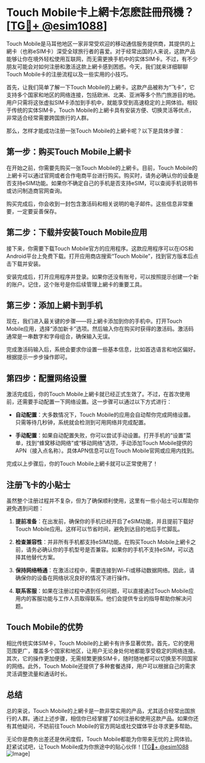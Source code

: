 # Touch Mobile卡上網卡怎麽註冊飛機？[[TG💪+ @esim1088](https://t.me/s/esim1088)]

Touch Mobile是马耳他地区一家非常受欢迎的移动通信服务提供商，其提供的上網卡（也称eSIM卡）深受全球旅行者的喜爱。对于经常出国的人来说，这款产品能够让你在境外轻松使用互联网，而无需更换手机中的实体SIM卡。不过，有不少朋友可能会对如何注册和激活这款上網卡感到困惑。今天，我们就来详细聊聊Touch Mobile卡的注册流程以及一些实用的小技巧。

首先，让我们简单了解一下Touch Mobile的上網卡。这款产品被称为“飞卡”，它支持多个国家和地区的网络连接，包括欧洲、北美、亚洲等多个热门旅游目的地。用户只需将这张虚拟SIM卡添加到手机中，就能享受到高速稳定的上网体验。相较于传统的实体SIM卡，Touch Mobile的上網卡具有安装方便、切换灵活等优点，非常适合经常需要跨国旅行的人群。

那么，怎样才能成功注册一张Touch Mobile的上網卡呢？以下是具体步骤：

## 第一步：购买Touch Mobile上網卡

在开始之前，你需要先购买一张Touch Mobile的上網卡。目前，Touch Mobile的上網卡可以通过官网或者合作电商平台进行购买。购买时，请务必确认你的设备是否支持eSIM功能。如果你不确定自己的手机是否支持eSIM，可以查阅手机说明书或访问制造商官网查询。

购买完成后，你会收到一封包含激活码和相关说明的电子邮件。这些信息非常重要，一定要妥善保存。

## 第二步：下载并安装Touch Mobile应用

接下来，你需要下载Touch Mobile官方的应用程序。这款应用程序可以在iOS和Android平台上免费下载。打开应用商店搜索“Touch Mobile”，找到官方版本后点击下载并安装。

安装完成后，打开应用程序并登录。如果你还没有账号，可以按照提示创建一个新的账户。记住，这个账号是你后续管理上網卡的重要工具。

## 第三步：添加上網卡到手机

现在，我们进入最关键的步骤——将上網卡添加到你的手机中。打开Touch Mobile应用，选择“添加新卡”选项。然后输入你在购买时获得的激活码。激活码通常是一串数字和字母组合，确保输入无误。

完成激活码输入后，系统会要求你设置一些基本信息，比如首选语言和地区偏好。根据提示一步步操作即可。

## 第四步：配置网络设置

激活完成后，你的Touch Mobile上網卡就已经正式生效了。不过，在首次使用前，还需要手动配置一下网络设置。这一步骤可以通过以下方式进行：

- **自动配置**：大多数情况下，Touch Mobile的应用会自动帮你完成网络设置。只需等待几秒钟，系统就会检测到可用网络并完成配置。
  
- **手动配置**：如果自动配置失败，你可以尝试手动设置。打开手机的“设置”菜单，找到“蜂窝移动网络”或“移动网络”选项，手动添加Touch Mobile提供的APN（接入点名称）。具体APN信息可以在Touch Mobile官网或应用内找到。

完成以上步骤后，你的Touch Mobile上網卡就可以正常使用了！

## 注册飞卡的小贴士

虽然整个注册过程并不复杂，但为了确保顺利使用，这里有一些小贴士可以帮助你避免遇到问题：

1. **提前准备**：在出发前，确保你的手机已经开启了eSIM功能，并且提前下载好Touch Mobile应用。这样可以节省时间，避免到达目的地后手忙脚乱。
   
2. **检查兼容性**：并非所有手机都支持eSIM功能。在购买Touch Mobile上網卡之前，请务必确认你的手机型号是否兼容。如果你的手机不支持eSIM，可以选择其他替代方案。

3. **保持网络畅通**：在激活过程中，需要连接到Wi-Fi或移动数据网络。因此，请确保你的设备在网络状况良好的情况下进行操作。

4. **联系客服**：如果在注册过程中遇到任何问题，可以直接通过Touch Mobile应用内的客服功能与工作人员取得联系。他们会提供专业的指导帮助你解决问题。

## Touch Mobile的优势

相比传统实体SIM卡，Touch Mobile的上網卡有许多显著优势。首先，它的使用范围更广，覆盖多个国家和地区，让用户无论身处何地都能享受稳定的网络连接。其次，它的操作更加便捷，无需频繁更换SIM卡，随时随地都可以切换至不同国家的网络。此外，Touch Mobile还提供了多种套餐选择，用户可以根据自己的需求灵活调整流量和通话时长。

## 总结

总的来说，Touch Mobile的上網卡是一款非常实用的产品，尤其适合经常出国旅行的人群。通过上述步骤，相信你已经掌握了如何注册和使用这款产品。如果你还有其他疑问，不妨前往Touch Mobile的官方网站或社交媒体平台寻求更多帮助。

无论你是商务出差还是休闲度假，Touch Mobile都能为你带来无忧的上网体验。赶紧试试吧，让Touch Mobile成为你旅途中的贴心伙伴！[[TG💪+ @esim1088](https://t.me/s/esim1088) ![Image](https://i.postimg.cc/4NQfJmqS/Snipaste-2025-05-13-00-14-12.png)]